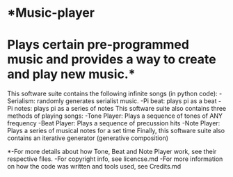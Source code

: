 # *Music-player
# Plays certain pre-programmed music and provides a way to create and play new music.*
This software suite contains the following infinite songs (in python code):
-Serialism: randomly generates serialist music.
-Pi beat: plays pi as a beat
-Pi notes: plays pi as a series of notes
This software suite also contains three methods of playing songs:
-Tone Player: Plays a sequence of tones of ANY frequency
-Beat Player: Plays a sequence of precussion hits
-Note Player: Plays a series of musical notes for a set time
Finally, this software suite also contains an iterative generator (generative composition)

*-For more details about how Tone, Beat and Note Player work, see their respective files.
-For copyright info, see licencse.md
-For more information on how the code was written and tools used, see Credits.md
